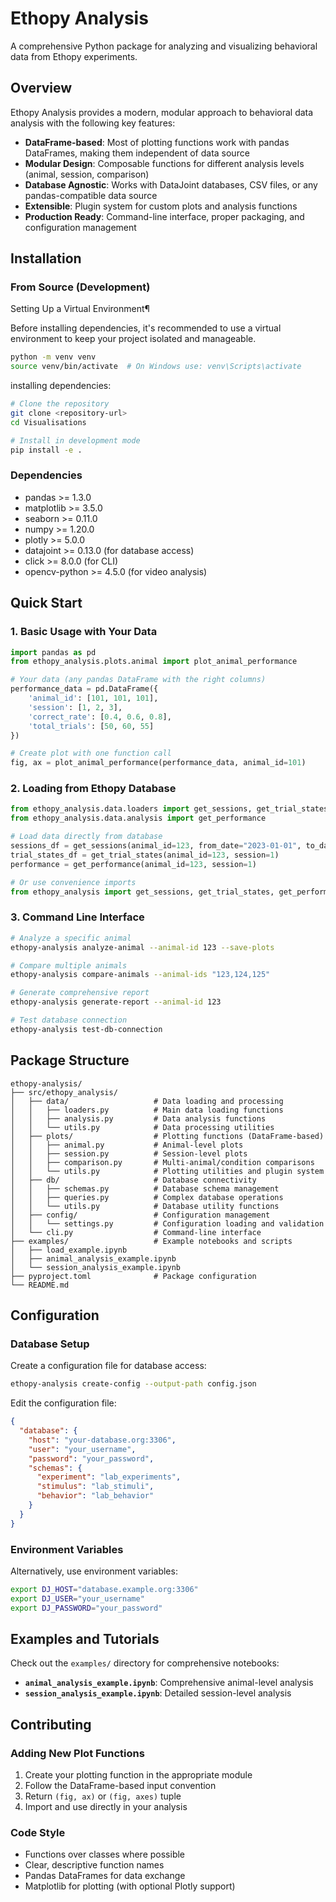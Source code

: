 # Ethopy Analysis

A comprehensive Python package for analyzing and visualizing behavioral data from Ethopy experiments.

## Overview

Ethopy Analysis provides a modern, modular approach to behavioral data analysis with the following key features:

- **DataFrame-based**: Most of plotting functions work with pandas DataFrames, making them independent of data source
- **Modular Design**: Composable functions for different analysis levels (animal, session, comparison)
- **Database Agnostic**: Works with DataJoint databases, CSV files, or any pandas-compatible data source
- **Extensible**: Plugin system for custom plots and analysis functions
- **Production Ready**: Command-line interface, proper packaging, and configuration management

## Installation

### From Source (Development)

Setting Up a Virtual Environment¶

Before installing dependencies, it's recommended to use a virtual environment to keep your project isolated and manageable.
```bash
python -m venv venv
source venv/bin/activate  # On Windows use: venv\Scripts\activate
```
installing dependencies:
```bash
# Clone the repository
git clone <repository-url>
cd Visualisations

# Install in development mode
pip install -e .
```

### Dependencies

- pandas >= 1.3.0
- matplotlib >= 3.5.0
- seaborn >= 0.11.0
- numpy >= 1.20.0
- plotly >= 5.0.0
- datajoint >= 0.13.0 (for database access)
- click >= 8.0.0 (for CLI)
- opencv-python >= 4.5.0 (for video analysis)

## Quick Start

### 1. Basic Usage with Your Data

```python
import pandas as pd
from ethopy_analysis.plots.animal import plot_animal_performance

# Your data (any pandas DataFrame with the right columns)
performance_data = pd.DataFrame({
    'animal_id': [101, 101, 101],
    'session': [1, 2, 3],
    'correct_rate': [0.4, 0.6, 0.8],
    'total_trials': [50, 60, 55]
})

# Create plot with one function call
fig, ax = plot_animal_performance(performance_data, animal_id=101)
```

### 2. Loading from Ethopy Database

```python
from ethopy_analysis.data.loaders import get_sessions, get_trial_states
from ethopy_analysis.data.analysis import get_performance

# Load data directly from database
sessions_df = get_sessions(animal_id=123, from_date="2023-01-01", to_date="2023-12-31")
trial_states_df = get_trial_states(animal_id=123, session=1)
performance = get_performance(animal_id=123, session=1)

# Or use convenience imports
from ethopy_analysis import get_sessions, get_trial_states, get_performance
```

### 3. Command Line Interface

```bash
# Analyze a specific animal
ethopy-analysis analyze-animal --animal-id 123 --save-plots

# Compare multiple animals  
ethopy-analysis compare-animals --animal-ids "123,124,125"

# Generate comprehensive report
ethopy-analysis generate-report --animal-id 123

# Test database connection
ethopy-analysis test-db-connection
```

## Package Structure

```
ethopy-analysis/
├── src/ethopy_analysis/
│   ├── data/                   # Data loading and processing
│   │   ├── loaders.py          # Main data loading functions
│   │   ├── analysis.py         # Data analysis functions
│   │   └── utils.py            # Data processing utilities
│   ├── plots/                  # Plotting functions (DataFrame-based)
│   │   ├── animal.py           # Animal-level plots
│   │   ├── session.py          # Session-level plots
│   │   ├── comparison.py       # Multi-animal/condition comparisons
│   │   └── utils.py            # Plotting utilities and plugin system
│   ├── db/                     # Database connectivity
│   │   ├── schemas.py          # Database schema management
│   │   ├── queries.py          # Complex database operations
│   │   └── utils.py            # Database utility functions
│   ├── config/                 # Configuration management
│   │   └── settings.py         # Configuration loading and validation
│   └── cli.py                  # Command-line interface
├── examples/                   # Example notebooks and scripts
│   ├── load_example.ipynb
│   ├── animal_analysis_example.ipynb
│   └── session_analysis_example.ipynb
├── pyproject.toml              # Package configuration
└── README.md
```

## Configuration

### Database Setup

Create a configuration file for database access:

```bash
ethopy-analysis create-config --output-path config.json
```

Edit the configuration file:

```json
{
  "database": {
    "host": "your-database.org:3306",
    "user": "your_username",
    "password": "your_password",
    "schemas": {
      "experiment": "lab_experiments",
      "stimulus": "lab_stimuli",
      "behavior": "lab_behavior"
    }
  }
}
```

### Environment Variables

Alternatively, use environment variables:

```bash
export DJ_HOST="database.example.org:3306"
export DJ_USER="your_username"
export DJ_PASSWORD="your_password"
```

## Examples and Tutorials

Check out the `examples/` directory for comprehensive notebooks:

- **`animal_analysis_example.ipynb`**: Comprehensive animal-level analysis
- **`session_analysis_example.ipynb`**: Detailed session-level analysis

## Contributing

### Adding New Plot Functions

1. Create your plotting function in the appropriate module
2. Follow the DataFrame-based input convention
3. Return `(fig, ax)` or `(fig, axes)` tuple
4. Import and use directly in your analysis

### Code Style

- Functions over classes where possible
- Clear, descriptive function names
- Pandas DataFrames for data exchange
- Matplotlib for plotting (with optional Plotly support)
